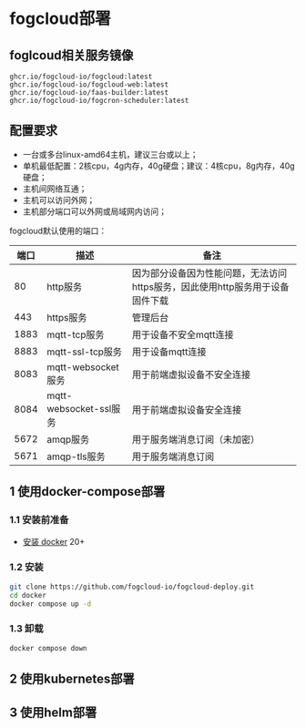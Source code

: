 # fogcloud部署

## foglcoud相关服务镜像

```
ghcr.io/fogcloud-io/fogcloud:latest
ghcr.io/fogcloud-io/fogcloud-web:latest
ghcr.io/fogcloud-io/faas-builder:latest
ghcr.io/fogcloud-io/fogcron-scheduler:latest
```

## 配置要求
* 一台或多台linux-amd64主机，建议三台或以上；
* 单机最低配置：2核cpu，4g内存，40g硬盘；建议：4核cpu，8g内存，40g硬盘；
* 主机间网络互通；
* 主机可以访问外网；
* 主机部分端口可以外网或局域网内访问；

fogcloud默认使用的端口：

| 端口 | 描述 | 备注 |
| --- | --- | --- |
| 80 | http服务 | 因为部分设备因为性能问题，无法访问https服务，因此使用http服务用于设备固件下载 |
| 443 | https服务 | 管理后台 |
| 1883 | mqtt-tcp服务 | 用于设备不安全mqtt连接 |
| 8883 | mqtt-ssl-tcp服务 | 用于设备mqtt连接 |
| 8083 | mqtt-websocket服务 | 用于前端虚拟设备不安全连接 |
| 8084 | mqtt-websocket-ssl服务 | 用于前端虚拟设备安全连接 |
| 5672 | amqp服务 | 用于服务端消息订阅（未加密） |
| 5671 | amqp-tls服务 | 用于服务端消息订阅 |

## 1 使用docker-compose部署

### 1.1 安装前准备

- [安装 docker](https://docs.docker.com/engine/install/) 20+

### 1.2 安装
```bash
git clone https://github.com/fogcloud-io/fogcloud-deploy.git
cd docker
docker compose up -d
```

### 1.3 卸载
```bash
docker compose down
```

## 2 使用kubernetes部署

## 3 使用helm部署




